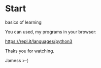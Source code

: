 # Start
basics of learning

You can used, my programs in your browser:

https://repl.it/languages/python3

Thaks you for watching.

Jamess  >-)
